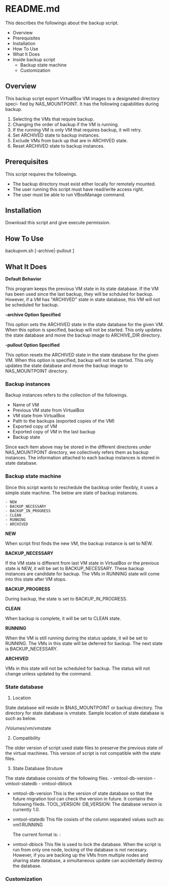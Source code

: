README.md
=========

This describes the followings about the backup script.

* Overview
* Prerequisites
* Installation
* How To Use
* What It Does
* Inside backup script
  * Backup state machine
  * Customization
  
## Overview

This backup script export VirtualBox VM images to a designated directory speci-
fied by NAS_MOUNTPOINT. It has the following capabilities during backup.

1. Selecting the VMs that require backup.
2. Changing the order of backup if the VM is running.
3. If the running VM is only VM that requires backup, it will retry. 
4. Set ARCHIVED state to backup instances.
5. Exclude VMs from back up that are in ARCHIVED state.
6. Reset ARCHIVED state to backup instances.

## Prerequisites

This script requires the followings.
  * The backup directory must exist either locally for remotely mounted.
  * The user running this script must have read/write access right.
  * The user must be able to run VBoxManage command.

## Installation

Download this script and give execute permission.

## How To Use

backupvm.sh [-archive|-pullout <VM name>]

## What It Does

__Default Behavior__

This program keeps the previous VM state in its state database.
If the VM has been used since the last backup, they will be schduled for backup.
However, if a VM has "ARCHIVED" state in state database, this VM will not be
scheduled for backup.

__-archive Option Specified__

This option sets the ARCHIVED state in the state database for the given VM.
When this option is specified, backup will not be started.  This only
updates the state database and move the backup image to ARCHIVE_DIR directory.

__-pullout Option Specified__

This option resets the ARCHIVED state in the state database for the given VM.
When this option is specified, backup will not be started.  This only
updates the state database and move the backup image to NAS_MOUNTPOINT 
directory.

### Backup instances

Backup instances refers to the collection of the followings.
  * Name of VM
  * Previous VM state from VirtualBox
  * VM state from VirtualBox
  * Path to the backups (exported copies of the VM)
  * Exported copy of VM
  * Exported copy of VM in the last backup
  * Backup state 

Since each item above may be stored in the different directores under
NAS_MOUNTPOINT directory, we collectively refers them as backup instances.
The information attached to each backup instances is stored in state
database. 

### Backup state machine

Since this script wants to reschedule the backkup order flexibly, it 
uses a simple state machine.  The below are state of backup instances.

    - NEW
    - BACKUP_NECESSARY
    - BACKUP_IN_PROGRESS
    - CLEAN
    - RUNNING
    - ARCHIVED

__NEW__

When script first finds the new VM, the backup instance is set to NEW.

__BACKUP_NECESSARY__

If the VM state is different from last VM state in VirtualBox or the previous
state is NEW, it will be set to BACKUP_NECESSARY.  These backup instances are
candidate for backup.
The VMs in RUNNING state will come into this state after VM stops.
 
__BACKUP_PROGRESS__

During backup, the state is set to BACKUP_IN_PROGRESS.

__CLEAN__

When backup is complete, it will be set to CLEAN state.

__RUNNING__

When the VM is still running during the status update, it wil be set to RUNNING.
The VMs in this state will be deferred for backup.  The next state is
BACKUP_NECESSARY.

__ARCHIVED__

VMs in this state will not be scheduled for backup.
The status will not change unless updated by the command.

### State database

1. Location

State database will reside in $NAS_MOUNTPOINT or backup directory.
The directory for state database is vmstate.
Sample location of state database is such as below.

  /Volumes/vm/vmstate

2. Compatibility

The older version of script used state files to preserve the previous state of 
the virtual machines.  This version of script is not compatible with the
state files.

3. State Database Struture

The state database consists of the following files.
    - vmtool-db-version
    - vmtool-statedb
    - vmtool-dblock

* vmtool-db-version
    This is the version of state database so that the future migration tool
    can check the version in future.  It contains the following fileds.
        TOOL_VERSION: <the version of the tool>
        DB_VERSION: <database version>
    The database version is currently 1.0.

* vmtool-statedb
    This file cosists of the column separated values such as:
        vm1:RUNNING

    The current format is:
        <vmname>:<status>

* vmtool-dblock
    This file is used to lock the database.  When the script is run from only one 
    node, locking of the database is not necesary.  However, if you are backing 
    up the VMs from multiple nodes and sharing state database, a simultaneous 
    update can accidentally destroy the database.


### Customization


